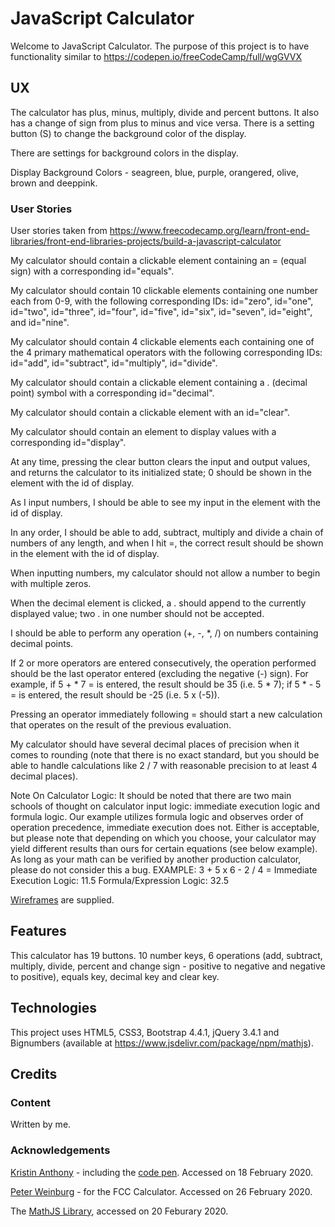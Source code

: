 # JavaScript Calculator

Welcome to JavaScript Calculator.  The purpose of this project is to have functionality similar to
https://codepen.io/freeCodeCamp/full/wgGVVX

## UX

The calculator has plus, minus, multiply, divide and percent buttons.  It also has a change of sign from plus to minus and vice versa.
There is a setting button (S) to change the background color of the display.

There are settings for background colors in the display.

Display Background Colors - seagreen, blue, purple, orangered, olive, brown and deeppink.

### User Stories

User stories taken from https://www.freecodecamp.org/learn/front-end-libraries/front-end-libraries-projects/build-a-javascript-calculator

My calculator should contain a clickable element containing an = (equal sign) with a corresponding id="equals".

My calculator should contain 10 clickable elements containing one number each from 0-9, with the following
corresponding IDs: id="zero", id="one", id="two", id="three", id="four", id="five", id="six", id="seven", id="eight", and id="nine".

My calculator should contain 4 clickable elements each containing one of the 4 primary
mathematical operators with the following corresponding IDs: id="add", id="subtract", id="multiply", id="divide".

My calculator should contain a clickable element containing a . (decimal point) symbol with a corresponding id="decimal".

My calculator should contain a clickable element with an id="clear".

My calculator should contain an element to display values with a corresponding id="display".

At any time, pressing the clear button clears the input and output values,
and returns the calculator to its initialized state; 0 should be shown in the element with the id of display.

As I input numbers, I should be able to see my input in the element with the id of display.

In any order, I should be able to add, subtract, 
multiply and divide a chain of numbers of any length, and when I hit =, the correct result should be shown in the element with the id of display.

When inputting numbers, my calculator should not allow a number to begin with multiple zeros.

When the decimal element is clicked, a . should append to the currently displayed value; two . in one number should not be accepted.

I should be able to perform any operation (+, -, *, /) on numbers containing decimal points.

If 2 or more operators are entered consecutively, the operation performed should be the last operator entered (excluding the negative (-) sign).
For example, if 5 + * 7 = is entered, the result should be 35 (i.e. 5 * 7); if 5 * - 5 = is entered, the result should be -25 (i.e. 5 x (-5)).

Pressing an operator immediately following = should start a new calculation that operates on the result of the previous evaluation.

My calculator should have several decimal places of precision when it comes to rounding (note that there is no exact standard,
but you should be able to handle calculations like 2 / 7 with reasonable precision to at least 4 decimal places).

Note On Calculator Logic: It should be noted that there are two main schools of thought on calculator input logic: immediate execution logic and formula logic. Our example utilizes formula logic and observes order of operation precedence, immediate execution does not. Either is acceptable, but please note that depending on which you choose, your calculator may yield different results than ours for certain equations (see below example). As long as your math can be verified by another production calculator, please do not consider this a bug.
EXAMPLE: 3 + 5 x 6 - 2 / 4 =
Immediate Execution Logic: 11.5
Formula/Expression Logic: 32.5

[Wireframes](wireframes/wireframe-js-calculator.png) are supplied.

## Features

This calculator has 19 buttons.  10 number keys, 6 operations (add, subtract, multiply, divide, percent
and change sign - positive to negative and negative to positive), equals key, decimal key and clear key.


## Technologies

This project uses HTML5, CSS3, Bootstrap 4.4.1, jQuery 3.4.1 and Bignumbers (available at https://www.jsdelivr.com/package/npm/mathjs).

## Credits

### Content

Written by me.

### Acknowledgements

[Kristin Anthony](https://www.knanthony.com/blog/free-code-camp-calculator) - including the [code pen](https://codepen.io/anthkris/pen/vLdgev).
Accessed on 18 February 2020.

[Peter Weinburg](https://github.com/no-stack-dub-sack/FCC-Calculator) - for the FCC Calculator.  Accessed on 26 February 2020.

The [MathJS Library](https://mathjs.org/index.html), accessed on 20 Feburary 2020.







